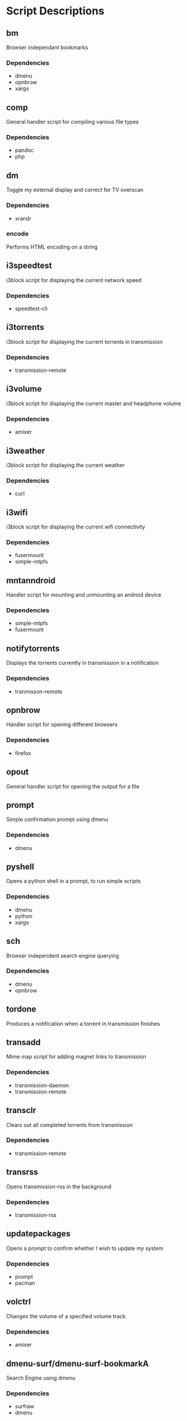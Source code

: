 # Script Descriptions

## bm

Browser independant bookmarks

### Dependencies

+ dmenu
+ opnbrow
+ xargs

## comp

General handler script for compiling various file types

### Dependencies

+ pandoc
+ php

## dm

Toggle my external display and correct for TV overscan

### Dependencies

+ xrandr

### encode

Performs HTML encoding on a string

## i3speedtest

i3block script for displaying the current network speed

### Dependencies

+ speedtest-cli

## i3torrents

i3block script for displaying the current torrents in transmission

### Dependencies

+ transmission-remote

## i3volume

i3block script for displaying the current master and headphone volume

### Dependencies

+ amixer

## i3weather

i3block script for displaying the current weather

### Dependencies

+ curl

## i3wifi

i3block script for displaying the current wifi connectivity

### Dependencies

+ fusermount
+ simple-mtpfs

## mntanndroid

Handler script for mounting and unmounting an android device

### Dependencies

+ simple-mtpfs
+ fusermount

## notifytorrents

Displays the torrents currently in transmission in a notification

### Dependencies

+ tranmisson-remote

## opnbrow

Handler script for opening different browsers

### Dependencies

+ firefox

## opout

General handler script for opening the output for a file

## prompt

Simple confirmation prompt using dmenu

### Dependencies

+ dmenu

## pyshell

Opens a python shell in a prompt, to run simple scripts

### Dependencies

+ dmenu
+ python
+ xargs

## sch

Browser independent search engine querying

### Dependencies

+ dmenu
+ opnbrow

## tordone

Produces a notification when a torrent in transmission finishes

## transadd

Mime map script for adding magnet links to transmission

### Dependencies

+ transmission-daemon
+ transmission-remote

## transclr

Clears out all completed torrents from transmission

### Dependencies

+ transmission-remote

## transrss

Opens transmission-rss in the background

### Dependencies

+ transmission-rss

## updatepackages

Opens a prompt to confirm whether I wish to update my system

### Dependencies

+ prompt
+ pacman

## volctrl

Changes the volume of a specified volume track

### Dependencies

+ amixer

## dmenu-surf/dmenu-surf-bookmarkA

Search Engine using dmenu

### Dependencies

+ surfraw
+ dmenu

